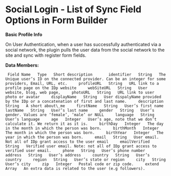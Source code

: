 ---
---
# Social Login - List of Sync Field Options in Form Builder
 <strong>Basic Profile Info</strong>

 On User Authentication, when a user has successfully authenticated via a social network, the plugin pulls the user data from the social network to the site and sync with register form fields.

 <strong>Data Members:</strong>

     Field Name   Type   Short description       identifier   String   The Unique user’s ID on the connected provider. Can be an integer for some providers, Email, URL, etc.     profileURL   String   URL link to a profile page on the IDp website     webSiteURL   String   User website, blog, web page,     photoURL   String   URL link to user photo or avatar     displayName   String   User dispalyName provided by the IDp or a concatenation of first and last name.     description   String   A short about\_me     firstName   String   User’s first name     lastName   String   User’s last name     gender   String   User’s gender. Values are ‘female’, ‘male’ or NULL     language   String   User’s language     age   Integer   User’s age, note that we don’t calculate it. We return it as it is.     birthDay   Integer   The day in the month in which the person was born.     birthMonth   Integer   The month in which the person was born.     birthYear   Integer   The year in which the person was born.     email   String   User email. Not all of IDp grant access to the user email     emailVerified   String   Verified user email. Note: not all of IDp grant access to verified user email.     phone   String   User’s phone number     address   String   User’s address     country   String   User’s country     region   String   User’s state or region     city   String   User’s city     zip   Integer   Postal code or zip code.     extend   Array   An extra data is related to the user (e.g followers).